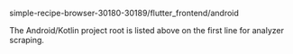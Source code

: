 simple-recipe-browser-30180-30189/flutter_frontend/android

The Android/Kotlin project root is listed above on the first line for analyzer scraping.
